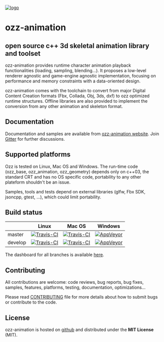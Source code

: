 [![logo](media/icon/ozz-grey-256.png)](http://guillaumeblanc.github.io/ozz-animation/)

ozz-animation
=============

open source c++ 3d skeletal animation library and toolset
---------------------------------------------------------

ozz-animation provides runtime character animation playback functionalities (loading, sampling, blending...). It proposes a low-level renderer agnostic and game-engine agnostic implementation, focusing on performance and memory constraints with a data-oriented design.

ozz-animation comes with the toolchain to convert from major Digital Content Creation formats (Fbx, Collada, Obj, 3ds, dxf) to ozz optimized runtime structures. Offline libraries are also provided to implement the conversion from any other animation and skeleton format.

Documentation
-------------

Documentation and samples are available from [ozz-animation website](http://guillaumeblanc.github.io/ozz-animation/). Join [Gitter](https://gitter.im/ozz-animation/community) for further discussions.

Supported platforms
-------------------

Ozz is tested on Linux, Mac OS and Windows. The run-time code (ozz_base, ozz_animation, ozz_geometry) depends only on c++03, the standard CRT and has no OS specific code, portability to any other plateform shouldn't be an issue.

Samples, tools and tests depend on external libraries (glfw, Fbx SDK, jsoncpp, gtest, ...), which could limit portability.

Build status
------------

|         | Linux  | Mac OS | Windows |
| ------- | ------ | ------ | ------- |
| master  | [![Travis-CI](https://travis-ci.org/guillaumeblanc/ozz-animation.svg?branch=master)](http://travis-ci.org/guillaumeblanc/ozz-animation) | [![Travis-CI](https://travis-ci.org/guillaumeblanc/ozz-animation.svg?branch=master)](http://travis-ci.org/guillaumeblanc/ozz-animation) | [![AppVeyor](https://ci.appveyor.com/api/projects/status/github/guillaumeblanc/ozz-animation?branch=master&svg=true)](http://ci.appveyor.com/project/guillaumeblanc/ozz-animation) |
| develop | [![Travis-CI](https://travis-ci.org/guillaumeblanc/ozz-animation.svg?branch=develop)](http://travis-ci.org/guillaumeblanc/ozz-animation) | [![Travis-CI](https://travis-ci.org/guillaumeblanc/ozz-animation.svg?branch=develop)](http://travis-ci.org/guillaumeblanc/ozz-animation) | [![AppVeyor](https://ci.appveyor.com/api/projects/status/github/guillaumeblanc/ozz-animation?branch=develop&svg=true)](http://ci.appveyor.com/project/guillaumeblanc/ozz-animation) |

The dashboard for all branches is available [here](http://guillaumeblanc.github.io/ozz-animation/documentation/dashboard/).

Contributing
------------

All contributions are welcome: code reviews, bug reports, bug fixes, samples, features, platforms, testing, documentation, optimizations...

Please read [CONTRIBUTING](CONTRIBUTING.md) file for more details about how to submit bugs or contribute to the code.

License
-------

ozz-animation is hosted on [github](http://github.com/guillaumeblanc/ozz-animation/) and distributed under the **MIT License** (MIT).
